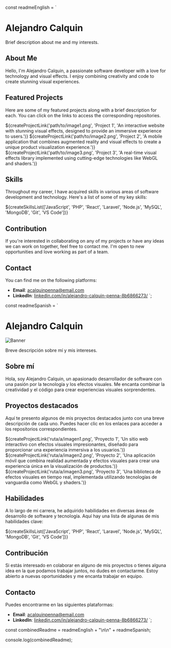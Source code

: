 const readmeEnglish = `
# Alejandro Calquin

Brief description about me and my interests.

## About Me

Hello, I'm Alejandro Calquin, a passionate software developer with a love for technology and visual effects. I enjoy combining creativity and code to create stunning visual experiences.

## Featured Projects

Here are some of my featured projects along with a brief description for each. You can click on the links to access the corresponding repositories.

${createProjectLink('path/to/image1.png', 'Project 1', 'An interactive website with stunning visual effects, designed to provide an immersive experience to users.')}
${createProjectLink('path/to/image2.png', 'Project 2', 'A mobile application that combines augmented reality and visual effects to create a unique product visualization experience.')}
${createProjectLink('path/to/image3.png', 'Project 3', 'A real-time visual effects library implemented using cutting-edge technologies like WebGL and shaders.')}

## Skills

Throughout my career, I have acquired skills in various areas of software development and technology. Here's a list of some of my key skills:

${createSkillsList(['JavaScript', 'PHP', 'React', 'Laravel', 'Node.js', 'MySQL', 'MongoDB', 'Git', 'VS Code'])}

## Contribution

If you're interested in collaborating on any of my projects or have any ideas we can work on together, feel free to contact me. I'm open to new opportunities and love working as part of a team.

## Contact

You can find me on the following platforms:

- **Email**: acalquinpenna@email.com
- **LinkedIn**: [linkedin.com/in/alejandro-calquin-penna-8b6866273/](https://www.linkedin.com/in/alejandro-calquin-penna-8b6866273/)
`;

const readmeSpanish = `
# Alejandro Calquin

![Banner](ruta/a/tu/banner.png)

Breve descripción sobre mí y mis intereses.

## Sobre mí

Hola, soy Alejandro Calquin, un apasionado desarrollador de software con una pasión por la tecnología y los efectos visuales. Me encanta combinar la creatividad y el código para crear experiencias visuales sorprendentes.

## Proyectos destacados

Aquí te presento algunos de mis proyectos destacados junto con una breve descripción de cada uno. Puedes hacer clic en los enlaces para acceder a los repositorios correspondientes.

${createProjectLink('ruta/a/imagen1.png', 'Proyecto 1', 'Un sitio web interactivo con efectos visuales impresionantes, diseñado para proporcionar una experiencia inmersiva a los usuarios.')}
${createProjectLink('ruta/a/imagen2.png', 'Proyecto 2', 'Una aplicación móvil que combina realidad aumentada y efectos visuales para crear una experiencia única en la visualización de productos.')}
${createProjectLink('ruta/a/imagen3.png', 'Proyecto 3', 'Una biblioteca de efectos visuales en tiempo real, implementada utilizando tecnologías de vanguardia como WebGL y shaders.')}

## Habilidades

A lo largo de mi carrera, he adquirido habilidades en diversas áreas de desarrollo de software y tecnología. Aquí hay una lista de algunas de mis habilidades clave:

${createSkillsList(['JavaScript', 'PHP', 'React', 'Laravel', 'Node.js', 'MySQL', 'MongoDB', 'Git', 'VS Code'])}

## Contribución

Si estás interesado en colaborar en alguno de mis proyectos o tienes alguna idea en la que podamos trabajar juntos, no dudes en contactarme. Estoy abierto a nuevas oportunidades y me encanta trabajar en equipo.

## Contacto

Puedes encontrarme en las siguientes plataformas:

- **Email**: acalquinpenna@email.com
- **LinkedIn**: [linkedin.com/in/alejandro-calquin-penna-8b6866273/](https://www.linkedin.com/in/alejandro-calquin-penna-8b6866273/)
`;

const combinedReadme = readmeEnglish + "\n\n" + readmeSpanish;

console.log(combinedReadme);
